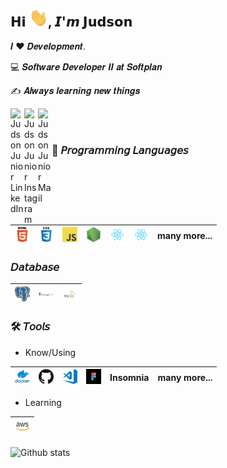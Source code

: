 <h2>𝗛𝗶 <img src="https://raw.githubusercontent.com/ABSphreak/ABSphreak/master/gifs/Hi.gif" width="30px">, 𝙄'𝙢 𝗝𝘂𝗱𝘀𝗼𝗻</h2>

𝑰 ❤️ 𝑫𝒆𝒗𝒆𝒍𝒐𝒑𝒎𝒆𝒏𝒕.

💻 𝑺𝒐𝒇𝒕𝒘𝒂𝒓𝒆 𝑫𝒆𝒗𝒆𝒍𝒐𝒑𝒆𝒓 𝑰𝑰 𝒂𝒕 𝑺𝒐𝒇𝒕𝒑𝒍𝒂𝒏

✍️ 𝑨𝒍𝒘𝒂𝒚𝒔 𝒍𝒆𝒂𝒓𝒏𝒊𝒏𝒈 𝒏𝒆𝒘 𝒕𝒉𝒊𝒏𝒈𝒔

<a href="https://www.linkedin.com/in/judson-cairo/">
  <img align="left" alt="Judson Junior LinkedIn" width="22px" src="https://cdn.jsdelivr.net/npm/simple-icons@v3/icons/linkedin.svg" />
</a>
<a href="https://www.instagram.com/judson_jrr/">
  <img align="left" alt="Judson Junior Instagram" width="22px" src="https://cdn.jsdelivr.net/npm/simple-icons@v3/icons/instagram.svg" />
</a>
<a href="mailto:judsonjuniorr@gmail.com">
  <img align="left" alt="Judson Junior Mail" width="22px" src="https://cdn.jsdelivr.net/npm/simple-icons@v3/icons/gmail.svg" />
</a>

<br /><br />

### 🚀 𝘗𝘳𝘰𝘨𝘳𝘢𝘮𝘮𝘪𝘯𝘨 𝘓𝘢𝘯𝘨𝘶𝘢𝘨𝘦𝘴

| [<img src="https://raw.githubusercontent.com/github/explore/master/topics/html/html.png" alt="html" height="24">](https://developer.mozilla.org/pt-BR/docs/Web/HTML/HTML5) | [<img src="https://raw.githubusercontent.com/github/explore/master/topics/css/css.png" alt="css" height="24" >](https://developer.mozilla.org/pt-BR/docs/Archive/CSS3) | [<img src="https://raw.githubusercontent.com/github/explore/master/topics/javascript/javascript.png" alt="javascript" height="24" >](https://developer.mozilla.org/pt-BR/docs/Web/JavaScript) | [<img src="https://raw.githubusercontent.com/github/explore/master/topics/nodejs/nodejs.png" alt="nodejs" height="24">](https://nodejs.org/en/) | [<img src="https://raw.githubusercontent.com/github/explore/master/topics/react/react.png" alt="react" height="24">](https://pt-br.reactjs.org/) | [<img src="https://raw.githubusercontent.com/github/explore/master/topics/react-native/react-native.png" alt="react native" height="24">](https://reactnative.dev/) | many more...
|---|---|---|---|---|---|---|

### 𝘋𝘢𝘵𝘢𝘣𝘢𝘴𝘦
| [<img src="https://raw.githubusercontent.com/github/explore/master/topics/postgresql/postgresql.png" alt="postgres" height="24">](https://www.postgresql.org/) | [<img src="https://raw.githubusercontent.com/github/explore/master/topics/mongodb/mongodb.png" alt="mongodb" height="24">](https://www.mongodb.com/) | [<img src="https://raw.githubusercontent.com/github/explore/master/topics/mysql/mysql.png" alt="mysql" height="24">](https://www.mysql.com/)
|---|---|---|

### 🛠️ 𝘛𝘰𝘰𝘭𝘴

- Know/Using

| [<img src="https://raw.githubusercontent.com/github/explore/master/topics/docker/docker.png" alt="docker" height="24">](https://www.docker.com/) | [<img src="https://raw.githubusercontent.com/github/explore/master/topics/github/github.png" alt="git" height="24">](https://git-scm.com/) | [<img src="https://raw.githubusercontent.com/github/explore/master/topics/visual-studio-code/visual-studio-code.png" alt="vscode" height="24">](https://code.visualstudio.com/) | [<img src="https://raw.githubusercontent.com/github/explore/master/topics/figma/figma.png" alt="figma" height="24">](https://www.figma.com/) | Insomnia | many more...
|---|---|---|---|---|---|

- Learning

| [<img src="https://raw.githubusercontent.com/github/explore/master/topics/aws/aws.png" alt="aws" height="24">](https://aws.amazon.com/)
|---|


![Github stats](https://github-readme-stats.vercel.app/api?username=judsonjuniorr&show_icons=true&theme=tokyonight)
